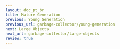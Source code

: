 ```yaml
---
layout: doc_pt_br
title: Mature Generation
previous: Young Generation
previous_url: garbage-collector/young-generation
next: Large Objects
next_url: garbage-collector/large-objects
review: true
---
```


